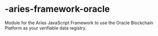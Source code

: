 # -aries-framework-oracle
Module for the Aries JavaScript Framework to use the Oracle Blockchain Platform as your verifiable data registry.
